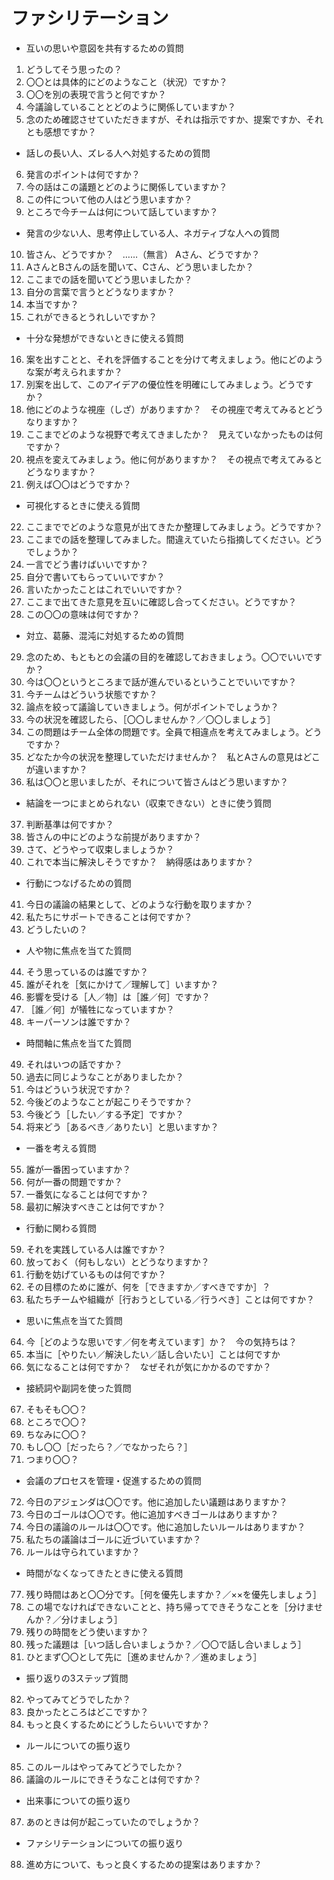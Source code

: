 # ファシリテーション
* 互いの思いや意図を共有するための質問
1. どうしてそう思ったの？
2. 〇〇とは具体的にどのようなこと（状況）ですか？
3. 〇〇を別の表現で言うと何ですか？
4. 今議論していることとどのように関係していますか？
5. 念のため確認させていただきますが、それは指示ですか、提案ですか、それとも感想ですか？

* 話しの長い人、ズレる人へ対処するための質問
6. 発言のポイントは何ですか？
7. 今の話はこの議題とどのように関係していますか？
8. この件について他の人はどう思いますか？
9. ところで今チームは何について話していますか？

* 発言の少ない人、思考停止している人、ネガティブな人への質問
10. 皆さん、どうですか？　……（無言） Aさん、どうですか？
11. AさんとBさんの話を聞いて、Cさん、どう思いましたか？
12. ここまでの話を聞いてどう思いましたか？
13. 自分の言葉で言うとどうなりますか？
14. 本当ですか？
15. これができるとうれしいですか？

* 十分な発想ができないときに使える質問
16. 案を出すことと、それを評価することを分けて考えましょう。他にどのような案が考えられますか？
17. 別案を出して、このアイデアの優位性を明確にしてみましょう。どうですか？
18. 他にどのような視座（しざ）がありますか？　その視座で考えてみるとどうなりますか？
19. ここまでどのような視野で考えてきましたか？　見えていなかったものは何ですか？
20. 視点を変えてみましょう。他に何がありますか？　その視点で考えてみるとどうなりますか？
21. 例えば〇〇はどうですか？

* 可視化するときに使える質問
22. ここまででどのような意見が出てきたか整理してみましょう。どうですか？
23. ここまでの話を整理してみました。間違えていたら指摘してください。どうでしょうか？
24. 一言でどう書けばいいですか？
25. 自分で書いてもらっていいですか？
26. 言いたかったことはこれでいいですか？
27. ここまで出てきた意見を互いに確認し合ってください。どうですか？
28. この〇〇の意味は何ですか？

* 対立、葛藤、混沌に対処するための質問
29. 念のため、もともとの会議の目的を確認しておきましょう。〇〇でいいですか？
30. 今は〇〇というところまで話が進んでいるということでいいですか？
31. 今チームはどういう状態ですか？
32. 論点を絞って議論していきましょう。何がポイントでしょうか？
33. 今の状況を確認したら、［〇〇しませんか？／〇〇しましょう］
34. この問題はチーム全体の問題です。全員で相違点を考えてみましょう。どうですか？
35. どなたか今の状況を整理していただけませんか？　私とAさんの意見はどこが違いますか？
36. 私は〇〇と思いましたが、それについて皆さんはどう思いますか？

* 結論を一つにまとめられない（収束できない）ときに使う質問
37. 判断基準は何ですか？
38. 皆さんの中にどのような前提がありますか？
39. さて、どうやって収束しましょうか？
40. これで本当に解決しそうですか？　納得感はありますか？

* 行動につなげるための質問
41. 今日の議論の結果として、どのような行動を取りますか？
42. 私たちにサポートできることは何ですか？
43. どうしたいの？

* 人や物に焦点を当てた質問
44. そう思っているのは誰ですか？
45. 誰がそれを［気にかけて／理解して］いますか？
46. 影響を受ける［人／物］は［誰／何］ですか？
47. ［誰／何］が犠牲になっていますか？
48. キーパーソンは誰ですか？

* 時間軸に焦点を当てた質問
49. それはいつの話ですか？
50. 過去に同じようなことがありましたか？
51. 今はどういう状況ですか？
52. 今後どのようなことが起こりそうですか？
53. 今後どう［したい／する予定］ですか？
54. 将来どう［あるべき／ありたい］と思いますか？

* 一番を考える質問
55. 誰が一番困っていますか？
56. 何が一番の問題ですか？
57. 一番気になることは何ですか？
58. 最初に解決すべきことは何ですか？

* 行動に関わる質問
59. それを実践している人は誰ですか？
60. 放っておく（何もしない）とどうなりますか？
61. 行動を妨げているものは何ですか？
62. その目標のために誰が、何を［できますか／すべきですか］？
63. 私たちチームや組織が［行おうとしている／行うべき］ことは何ですか？

* 思いに焦点を当てた質問
64. 今［どのような思いです／何を考えています］か？　今の気持ちは？
65. 本当に［やりたい／解決したい／話し合いたい］ことは何ですか
66. 気になることは何ですか？　なぜそれが気にかかるのですか？

* 接続詞や副詞を使った質問
67. そもそも〇〇？
68. ところで〇〇？
69. ちなみに〇〇？
70. もし〇〇［だったら？／でなかったら？］
71. つまり〇〇？

* 会議のプロセスを管理・促進するための質問
72. 今日のアジェンダは〇〇です。他に追加したい議題はありますか？
73. 今日のゴールは〇〇です。他に追加すべきゴールはありますか？
74. 今日の議論のルールは〇〇です。他に追加したいルールはありますか？
75. 私たちの議論はゴールに近づいていますか？
76. ルールは守られていますか？

* 時間がなくなってきたときに使える質問
77. 残り時間はあと〇〇分です。［何を優先しますか？／××を優先しましょう］
78. この場でなければできないことと、持ち帰ってできそうなことを［分けませんか？／分けましょう］
79. 残りの時間をどう使いますか？
80. 残った議題は［いつ話し合いましょうか？／〇〇で話し合いましょう］
81. ひとまず〇〇として先に［進めませんか？／進めましょう］

* 振り返りの3ステップ質問
82. やってみてどうでしたか？
83. 良かったところはどこですか？
84. もっと良くするためにどうしたらいいですか？

* ルールについての振り返り
85. このルールはやってみてどうでしたか？
86. 議論のルールにできそうなことは何ですか？

* 出来事についての振り返り
87. あのときは何が起こっていたのでしょうか？

* ファシリテーションについての振り返り
88. 進め方について、もっと良くするための提案はありますか？